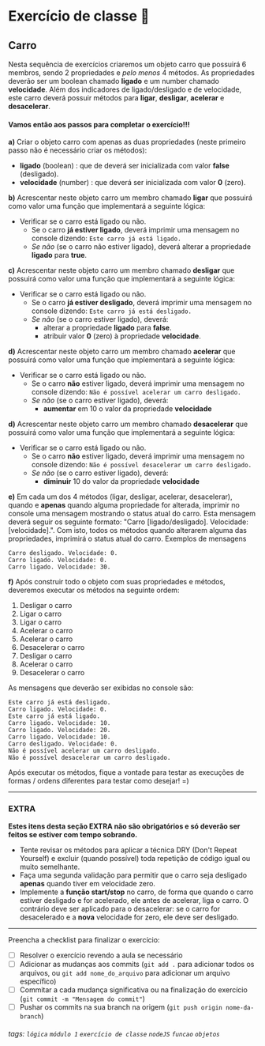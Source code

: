 
# Exercício de classe 🏫

## Carro

Nesta sequência de exercícios criaremos um objeto carro que possuirá 6 membros, sendo 2 propriedades e *pelo menos* 4 métodos.
As propriedades deverão ser um boolean chamado **ligado** e um number chamado **velocidade**.
Além dos indicadores de ligado/desligado e de velocidade, este carro deverá possuir métodos para **ligar**, **desligar**, **acelerar** e **desacelerar**. 

#### Vamos então aos passos para completar o exercício!!!

**a)** Criar o objeto carro com apenas as duas propriedades (neste primeiro passo não é necessário criar os métodos):
* **ligado** (boolean) : que de deverá ser inicializada com valor **false** (desligado).
* **velocidade** (number) : que deverá ser inicializada com valor **0** (zero).

**b)** Acrescentar neste objeto carro um membro chamado **ligar** que possuirá como valor uma função que implementará a seguinte lógica:
- Verificar se o carro está ligado ou não.
    - Se o carro **já estiver ligado**, deverá imprimir uma mensagem no console dizendo:
```Este carro já está ligado.```
    - *Se não* (se o carro não estiver ligado), deverá alterar a propriedade **ligado** para **true**.

**c)** Acrescentar neste objeto carro um membro chamado **desligar** que possuirá como valor uma função que implementará a seguinte lógica:
- Verificar se o carro está ligado ou não.
    - Se o carro **já estiver desligado**, deverá imprimir uma mensagem no console dizendo:
```Este carro já está desligado.```
    - *Se não* (se o carro estiver ligado), deverá:
        - alterar a propriedade **ligado** para **false**.
        - atribuir valor **0** (zero) à propriedade **velocidade**.

**d)** Acrescentar neste objeto carro um membro chamado **acelerar** que possuirá como valor uma função que implementará a seguinte lógica:
- Verificar se o carro está ligado ou não.
    - Se o carro **não** estiver ligado, deverá imprimir uma mensagem no console dizendo:
```Não é possível acelerar um carro desligado.```
    - *Se não* (se o carro estiver ligado), deverá:
        - **aumentar** em 10 o valor da propriedade **velocidade**

**d)** Acrescentar neste objeto carro um membro chamado **desacelerar** que possuirá como valor uma função que implementará a seguinte lógica:
- Verificar se o carro está ligado ou não.
    - Se o carro **não** estiver ligado, deverá imprimir uma mensagem no console dizendo:
```Não é possível desacelerar um carro desligado.```
    - *Se não* (se o carro estiver ligado), deverá:
        - **diminuir** 10 do valor da propriedade **velocidade**

**e)** Em cada um dos 4 métodos (ligar, desligar, acelerar, desacelerar), quando e **apenas** quando alguma propriedade for alterada, imprimir no console uma mensagem mostrando o status atual do carro. Esta mensagem deverá seguir os seguinte formato:  "Carro [ligado/desligado]. Velocidade: [velocidade].". Com isto, todos os métodos quando alterarem alguma das propriedades, imprimirá o status atual do carro.
Exemplos de mensagens
```
Carro desligado. Velocidade: 0.
Carro ligado. Velocidade: 0.
Carro ligado. Velocidade: 30.
```
	
**f)** Após construir todo o objeto com suas propriedades e métodos, deveremos executar os métodos na seguinte ordem:
1) Desligar o carro
2) Ligar o carro
3) Ligar o carro
4) Acelerar o carro
5) Acelerar o carro
6) Desacelerar o carro
7) Desligar o carro
8) Acelerar o carro
9) Desacelerar o carro

As mensagens que deverão ser exibidas no console são:
```
Este carro já está desligado.
Carro ligado. Velocidade: 0.
Este carro já está ligado.
Carro ligado. Velocidade: 10.
Carro ligado. Velocidade: 20.
Carro ligado. Velocidade: 10.
Carro desligado. Velocidade: 0.
Não é possível acelerar um carro desligado.
Não é possível desacelerar um carro desligado.
```

Após executar os métodos, fique a vontade para testar as execuções de formas / ordens diferentes para testar como desejar! =)

---
	
### EXTRA
**Estes itens desta seção EXTRA não são obrigatórios e só deverão ser feitos se estiver com tempo sobrando.**
* 	Tente revisar os métodos para aplicar a técnica DRY (Don't Repeat Yourself) e excluir (quando possível) toda repetição de código igual ou muito semelhante.
* 	Faça uma segunda validação para permitir que o carro seja desligado **apenas** quando tiver em velocidade zero.
*   Implemente a **função start/stop** no carro, de forma que quando o carro estiver desligado e for acelerado, ele antes de acelerar, liga o carro. O contrário deve ser aplicado para o desacelerar: se o carro for desacelerado e a **nova** velocidade for zero, ele deve ser desligado.

---

Preencha a checklist para finalizar o exercício:

- [ ] Resolver o exercício revendo a aula se necessário
- [ ] Adicionar as mudanças aos commits (`git add .` para adicionar todos os arquivos, ou `git add nome_do_arquivo` para adicionar um arquivo específico)
- [ ] Commitar a cada mudança significativa ou na finalização do exercício (`git commit -m "Mensagem do commit"`)
- [ ] Pushar os commits na sua branch na origem (`git push origin nome-da-branch`)

###### tags: `lógica` `módulo 1` `exercício de classe` `nodeJS` `funcao` `objetos`